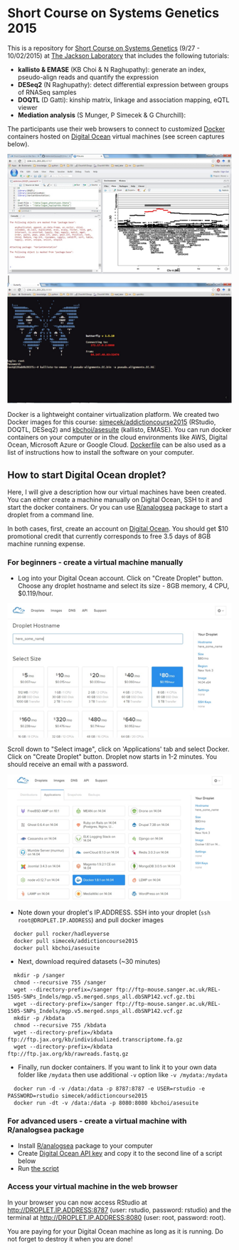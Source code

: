 # Short Course on Systems Genetics 2015


This is a repository for [Short Course on Systems Genetics](https://www.jax.org/education-and-learning/education-calendar/2015/september/short-course-on-systems-genetics) (9/27 - 10/02/2015) at [The Jackson Laboratory](http://www.jax.org) that includes the following tutorials:

* __kallisto & EMASE__ (KB Choi & N Raghupathy): generate an index, pseudo-align reads and quantify the expression 
* __DESeq2__ (N Raghupathy): detect differential expression between groups of RNASeq samples
* __DOQTL__ (D Gatti): kinship matrix, linkage and association mapping, eQTL viewer
* __Mediation analysis__ (S Munger, P Simecek & G Churchill): 

The participants use their web browsers to connect to customized [Docker](https://docs.docker.com/) containers hosted on [Digital Ocean](https://www.digitalocean.com/?refcode=673c97887267) virtual machines (see screen captures below).

![rstudio](figures/rstudio.jpg) | ![terminal](figures/butterfly.jpg)

Docker is a lightweight container virtualization platform. We created two Docker images for this course: [simecek/addictioncourse2015](https://github.com/simecek/AddictionCourse2015/blob/master/Dockerfile) (RStudio, DOQTL, DESeq2) and [kbchoi/asesuite](https://github.com/simecek/AddictionCourse2015/blob/master/Dockerfile_asesuite) (kallisto, EMASE).  You can run docker containers on your computer or in the cloud environments like AWS, Digital Ocean, Microsoft Azure or Google Cloud. [Dockerfile](https://github.com/simecek/AddictionCourse2015/blob/master/Dockerfile_asesuite) can be also used as a list of instructions how to install the software on your computer.

## How to start Digital Ocean droplet?

Here, I will give a description how our virtual machines have been created. You can either create a machine manually on Digital Ocean, SSH to it and start the docker containers. Or you can use [R/analogsea](https://github.com/sckott/analogsea) package to start a droplet from a command line. 

In both cases, first, create an account on [Digital Ocean](https://www.digitalocean.com/?refcode=673c97887267). You should get $10 promotional credit that currently corresponds to free 3.5 days of 8GB machine running expense.

### For beginners - create a virtual machine manually

* Log into your Digital Ocean account. Click on "Create Droplet" button. Choose any droplet hostname and select its size - 8GB memory, 4 CPU, $0.119/hour. 

![Droplet size](figures/droplet_size.jpg)   

   
Scroll down to "Select image", click on 'Applications' tab and select Docker. Click on "Create Droplet" button. Droplet now starts in 1-2 minutes. You should receive an email with a password.   
   

![Docker button](figures/docker.jpg)

* Note down your droplet's IP.ADDRESS. SSH into your droplet (`ssh root@DROPLET.IP.ADDRESS`) and pull docker images
```{r}
  docker pull rocker/hadleyverse
  docker pull simecek/addictioncourse2015
  docker pull kbchoi/asesuite
```
* Next, download required datasets (~30 minutes)
```{r}
  mkdir -p /sanger
  chmod --recursive 755 /sanger
  wget --directory-prefix=/sanger ftp://ftp-mouse.sanger.ac.uk/REL-1505-SNPs_Indels/mgp.v5.merged.snps_all.dbSNP142.vcf.gz.tbi
  wget --directory-prefix=/sanger ftp://ftp-mouse.sanger.ac.uk/REL-1505-SNPs_Indels/mgp.v5.merged.snps_all.dbSNP142.vcf.gz
  mkdir -p /kbdata
  chmod --recursive 755 /kbdata
  wget --directory-prefix=/kbdata ftp://ftp.jax.org/kb/individualized.transcriptome.fa.gz
  wget --directory-prefix=/kbdata ftp://ftp.jax.org/kb/rawreads.fastq.gz
```
* Finally, run docker containers. If you want to link it to your own data folder like `/mydata` then use additional `-v` option like `-v /mydata:/mydata`
```{r}
  docker run -d -v /data:/data -p 8787:8787 -e USER=rstudio -e PASSWORD=rstudio simecek/addictioncourse2015
  docker run -dt -v /data:/data -p 8080:8080 kbchoi/asesuite
```

### For advanced users - create a virtual machine with R/analogsea package

* Install [R/analogsea](https://github.com/sckott/analogsea) package to your computer
* Create [Digital Ocean API key](https://cloud.digitalocean.com/settings/applications) and copy it to the second line of a script below
* Run [the script](https://github.com/simecek/AddictionCourse2015/blob/master/scripts/run_one_DO_machine.R)


### Access your virtual machine in the web browser

In your browser you can now access RStudio at http://DROPLET.IP.ADDRESS:8787 (user: rstudio, password: rstudio) and the terminal at http://DROPLET.IP.ADDRESS:8080 (user: root, password: root).

You are paying for your Digital Ocean machine as long as it is running. Do not forget to destroy it when you are done!
